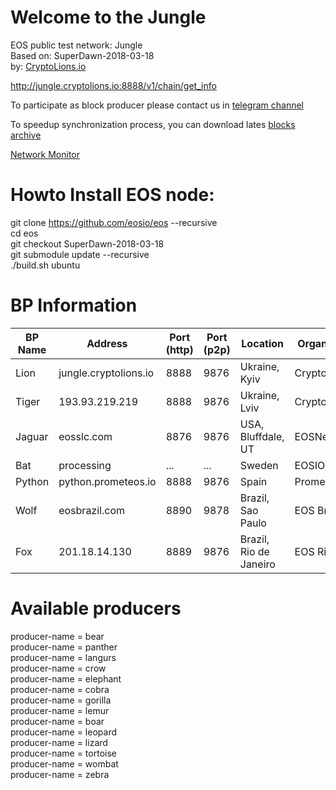 # Welcome to the Jungle
EOS public test network: Jungle   
Based on: SuperDawn-2018-03-18  
by: <a target="_blank" href="http://CryptoLions.io">CryptoLions.io</a>  

<a target="_blank" href="http://jungle.cryptolions.io:8888/v1/chain/get_info">http://jungle.cryptolions.io:8888/v1/chain/get_info</a>

To participate as block producer please contact us in <a target="_blank" href="https://t.me/block_producer_candidate">telegram channel</a>

To speedup synchronization process, you can download lates <a target="_blank" href="http://jungle.cryptolions.io:9898/blocks/jungleBlocks.tar.gz">blocks archive </a>

<a target="_blank" href="http://jungle.cryptolions.io:9898/nodes/">Network Monitor</a>

# Howto Install EOS node:  
  
git clone https://github.com/eosio/eos --recursive  
cd eos  
git checkout SuperDawn-2018-03-18  
git submodule update --recursive  
./build.sh ubuntu  


# BP Information
| BP Name | Address | Port (http) | Port (p2p) | Location | Organisation |
|---------|---------|-------------|------------|----------|--------------|
| Lion | jungle.cryptolions.io | 8888 | 9876 | Ukraine, Kyiv | CryptoLions.io |
| Tiger | 193.93.219.219 | 8888 | 9876 | Ukraine, Lviv | CryptoLions.io |
| Jaguar | eosslc.com | 8876 | 9876 | USA, Bluffdale, UT | EOSNet.io |
| Bat | processing | ... | ... | Sweden | EOSIO.se |
| Python |  python.prometeos.io | 8888 | 9876 | Spain | Prometeos.io |
| Wolf | eosbrazil.com | 8890  | 9878 | Brazil, Sao Paulo | EOS Brazil  |
| Fox | 201.18.14.130 | 8889  | 9876 | Brazil, Rio de Janeiro | EOS Rio  |

# Available producers

producer-name = bear  
producer-name = panther  
producer-name = langurs  
producer-name = crow  
producer-name = elephant  
producer-name = cobra  
producer-name = gorilla  
producer-name = lemur  
producer-name = boar  
producer-name = leopard  
producer-name = lizard  
producer-name = tortoise  
producer-name = wombat  
producer-name = zebra  


